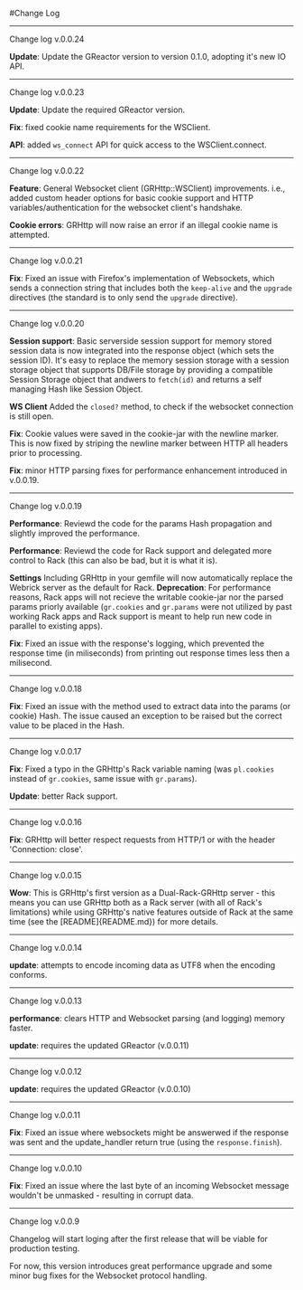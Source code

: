 #Change Log

***

Change log v.0.0.24

**Update**: Update the GReactor version to version 0.1.0, adopting it's new IO API.

***

Change log v.0.0.23

**Update**: Update the required GReactor version.

**Fix**: fixed cookie name requirements for the WSClient.

**API**: added  `ws_connect` API for quick access to the WSClient.connect.

***

Change log v.0.0.22

**Feature**: General Websocket client (GRHttp::WSClient) improvements. i.e., added custom header options for basic cookie support and HTTP variables/authentication for the websocket client's handshake.

**Cookie errors**: GRHttp will now raise an error if an illegal cookie name is attempted.

***

Change log v.0.0.21

**Fix**: Fixed an issue with Firefox's implementation of Websockets, which sends a connection string that includes both the `keep-alive` and the `upgrade` directives (the standard is to only send the `upgrade` directive).

***

Change log v.0.0.20

**Session support**: Basic serverside session support for memory stored session data is now integrated into the response object (which sets the session ID). It's easy to replace the memory session storage with a session storage object that supports DB/File storage by providing a compatible Session Storage object that andwers to `fetch(id)` and returns a self managing Hash like Session Object.

**WS Client** Added the `closed?` method, to check if the websocket connection is still open.

**Fix**: Cookie values were saved in the cookie-jar with the newline marker. This is now fixed by striping the newline marker between HTTP all headers prior to processing.

**Fix**: minor HTTP parsing fixes for performance enhancement introduced in v.0.0.19.

***

Change log v.0.0.19

**Performance**: Reviewd the code for the params Hash propagation and slightly improved the performance.

**Performance**: Reviewd the code for Rack support and delegated more control to Rack (this can also be bad, but it is what it is).

**Settings** Including GRHttp in your gemfile will now automatically replace the Webrick server as the default for Rack. 
**Deprecation**: For performance reasons, Rack apps will not recieve the writable cookie-jar nor the parsed params priorly available (`gr.cookies` and `gr.params` were not utilized by past working Rack apps and Rack support is meant to help run new code in parallel to existing apps).

**Fix**: Fixed an issue with the response's logging, which prevented the response time (in miliseconds) from printing out response times less then a milisecond.

***

Change log v.0.0.18

**Fix**: Fixed an issue with the method used to extract data into the params (or cookie) Hash. The issue caused an exception to be raised but the correct value to be placed in the Hash.

***

Change log v.0.0.17

**Fix**: Fixed a typo in the GRHttp's Rack variable naming (was `pl.cookies` instead of `gr.cookies`, same issue with `gr.params`).

**Update**: better Rack support.

***

Change log v.0.0.16

**Fix**: GRHttp will better respect requests from HTTP/1 or with the header 'Connection: close'.

***

Change log v.0.0.15

**Wow**: This is GRHttp's first version as a Dual-Rack-GRHttp server - this means you can use GRHttp both as a Rack server (with all of Rack's limitations) while using GRHttp's native features outside of Rack at the same time (see the [README]{README.md}) for more details.

***

Change log v.0.0.14

**update**: attempts to encode incoming data as UTF8 when the encoding conforms.

***

Change log v.0.0.13

**performance**: clears HTTP and Websocket parsing (and logging) memory faster.

**update**: requires the updated GReactor (v.0.0.11)

***

Change log v.0.0.12

**update**: requires the updated GReactor (v.0.0.10)

***

Change log v.0.0.11

**Fix**: Fixed an issue where websockets might be answerwed if the response was sent and the update_handler return true (using the `response.finish`).

***

Change log v.0.0.10

**Fix**: Fixed an issue where the last byte of an incoming Websocket message wouldn't be unmasked - resulting in corrupt data.

***

Change log v.0.0.9

Changelog will start loging after the first release that will be viable for production testing.

For now, this version introduces great performance upgrade and some minor bug fixes for the Websocket protocol handling.